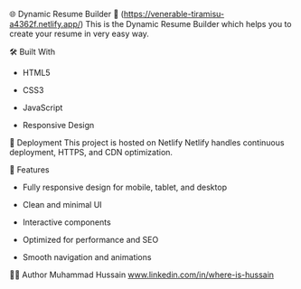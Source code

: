 🌐 Dynamic Resume Builder
🔗 (https://venerable-tiramisu-a4362f.netlify.app/)
This is the Dynamic Resume Builder which helps you to create your resume in very easy way.


🛠️ Built With
- HTML5

- CSS3

- JavaScript

- Responsive Design

🚀 Deployment
This project is hosted on Netlify
Netlify handles continuous deployment, HTTPS, and CDN optimization.


📌 Features
- Fully responsive design for mobile, tablet, and desktop

- Clean and minimal UI

- Interactive components

- Optimized for performance and SEO

- Smooth navigation and animations

🧑‍💻 Author
Muhammad Hussain
www.linkedin.com/in/where-is-hussain

